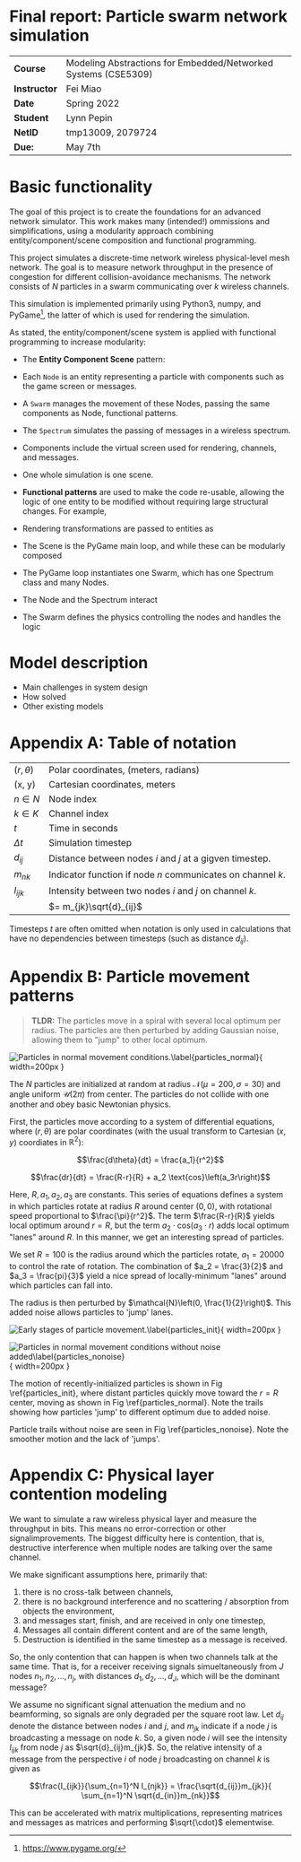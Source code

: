 # Final report: Particle swarm network simulation

| | |
|-|-|
| **Course**     | Modeling Abstractions for Embedded/Networked Systems (CSE5309) |
| **Instructor** | Fei Miao
| **Date**       | Spring 2022
| **Student**    | Lynn Pepin
| **NetID**      | tmp13009, 2079724
| **Due:**       | May 7th

# Basic functionality

The goal of this project is to create the foundations for an advanced network simulator. This work makes many (intended!) ommissions and simplifications, using a modularity approach combining entity/component/scene composition and functional programming.

This project simulates a discrete-time network wireless physical-level mesh network. The goal is to measure network throughput in the presence of congestion for different collision-avoidance mechanisms. The network consists of $N$ particles in a swarm communicating over $k$ wireless channels.

This simulation is implemented primarily using Python3, numpy, and PyGame[^pygame], the latter of which is used for rendering the simulation.

[^pygame]: https://www.pygame.org/

As stated, the entity/component/scene system is applied with functional programming to increase modularity:

- The **Entity Component Scene** pattern:
 - Each `Node` is an entity representing a particle with components such as the game screen or messages.
 - A `Swarm` manages the movement of these Nodes, passing the same components as Node,  functional patterns.
 - The `Spectrum` simulates the passing of messages in a wireless spectrum.
 - Components include the virtual screen used for rendering, channels, and messages.
 - One whole simulation is one scene.
 - **Functional patterns** are used to make the code re-usable, allowing the logic of one entity to be modified without requiring large structural changes. For example,
  - Rendering transformations are passed to entities as 

 - The Scene is the PyGame main loop, and while these can be modularly composed
 - The PyGame loop instantiates one Swarm, which has one Spectrum class and many Nodes.
 - The Node and the Spectrum interact 
 - The Swarm defines the physics controlling the nodes and handles the logic

# Model description

- Main challenges in system design
- How solved
- Other existing models



# Appendix A: Table of notation

|||
|-|-|
| $(r, \theta)$ | Polar coordinates, (meters, radians)
| (x, y)      | Cartesian coordinates, meters
| $n \in N$   | Node index
| $k \in K$   | Channel index
| $t$         | Time in seconds
| $\Delta t$  | Simulation timestep
| $d_{ij}$    | Distance between nodes $i$ and $j$ at a gigven timestep.
| $m_{nk}$    | Indicator function if node $n$ communicates on channel $k$.
| $I_{ijk}$   | Intensity between two nodes $i$ and $j$ on channel $k$.
| | $= m_{jk}\sqrt{d}_{ij}$


Timesteps $t$ are often omitted when notation is only used in calculations that have no dependencies between timesteps (such as distance $d_{ij}$).


<!-- The goal of this system is to simulate the physical layer of a wireless mesh network in order to measure its raw throughput. The network is composed of $N$ nodes, operating as a swarm

This system simulates the motion of $N$ massless particles, communicating over a wireless system with $K$ channels -->

<!-- # Appendix A: Signals and bits

We want to simulate a raw wireless physical layer and measure the throughput in bits. This means no error-correction. We use a simplified formula for loss:[^pathloss]

$$L = 20 \log_{10}\left(4\pi d \lambda^{-1}\right)$$

where $d$ is in meters and $\lambda = 6\cdot10^{9}\text{Hz} = 6\text{GHz}$.

[^pathloss]: Path loss details are succinctly explained at https://en.wikipedia.org/wiki/Path_loss

Signal attenuation is roughly modeled by $I = e^{-a\cdot d}$, where $I$ is the signal intensity ratio, $a$ is a coefficient, and $d$ is distance (in meters for our purpose). We use this intenisty, $I$ (which ranges from 1 to 0) as the probability a single bit is lost to noise.

There are *very very many* constants one needs to derive or source, many of which are not open knowledge as 6GHz WiFi is very new. Relevant constants include 6GHz background noise levels and attenuation rate through different mediums. 

 We assume an attenuation of roughly 50 dB per meter (https://www.extremenetworks.com/extreme-networks-blog/how-far-will-wi-fi-6e-travel-in-6-ghz/, https://www.nctatechnicalpapers.com/Paper/2019/2019-the-promise-of-wifi-in-the-6-ghz-band/download). This means --->




# Appendix B: Particle movement patterns

> **TLDR:** The particles move in a spiral with several local optimum per radius. The particles are then perturbed by adding Gaussian noise, allowing them to "jump" to other local optimum.

![Particles in normal movement conditions.\label{particles_normal}](a_particles_normal.png "Particles in normal movement conditions."){ width=200px }


The $N$ particles are initialized at random at radius $\mathcal{N}(\mu=200,\sigma=30)$ and angle uniform $\mathcal{U}(2\pi)$ from center. The particles do not collide with one another and obey basic Newtonian physics.

First, the particles move according to a system of differential equations, where $(r, \theta)$ are polar coordinates (with the usual transform to Cartesian $(x, y)$ coordiates in $\mathbb{R}^2$):

$$\frac{d\theta}{dt} = \frac{a_1}{r^2}$$

$$\frac{dr}{dt} = \frac{R-r}{R} + a_2 \text{cos}\left(a_3r\right)$$

Here, $R, a_1, a_2, a_3$ are constants. This series of equations defines a system in which particles rotate at radius $R$ around center $(0, 0)$, with rotational speed proportional to $\frac{\pi}{r^2}$. The term $\frac{R-r}{R}$ yields local optimum around $r = R$, but the term $a_2\cdot \text{cos}\left(a_3\cdot r\right)$ adds local optimum "lanes" around $R$. In this manner, we get an interesting spread of particles.

We set $R=100$ is the radius around which the particles rotate, $a_1 = 20000$ to control the rate of rotation. The combination of $a_2 = \frac{3}{2}$ and $a_3 = \frac{pi}{3}$ yield a nice spread of locally-minimum "lanes" around which particles can fall into.

The radius is then perturbed by $\mathcal{N}\left(0, \frac{1}{2}\right)$. This added noise allows particles to 'jump' lanes.


![Early stages of particle movement.\label{particles_init}](a_particles_init.png "Early stages of particle movement."){ width=200px }

![Particles in normal movement conditions without noise added\label{particles_nonoise}](a_particles_nonoise.png "Particles in normal movement conditions without noise added"){ width=200px }


The motion of recently-initialized particles is shown in Fig \ref{particles_init}, where distant particles quickly move toward the $r=R$ center, moving as shown in Fig \ref{particles_normal}. Note the trails showing how particles 'jump' to different optimum due to added noise.

Particle trails without noise are seen in Fig \ref{particles_nonoise}. Note the smoother motion and the lack of 'jumps'.


# Appendix C: Physical layer contention modeling

We want to simulate a raw wireless physical layer and measure the throughput in bits. This means no error-correction or other signalimprovements. The biggest difficulty here is contention, that is, destructive interference when multiple nodes are talking over the same channel.

We make significant assumptions here, primarily that: 

1. there is no cross-talk between channels,
2. there is no background interference and no scattering / absorption from objects the environment,
3. and messages start, finish, and are received in only one timestep,
4. Messages all contain different content and are of the same length,
5. Destruction is identified in the same timestep as a message is received.

So, the only contention that can happen is when two channels talk at the same time. That is, for a receiver receiving signals simueltaneously from $J$ nodes $n_1, n_2, ..., n_j$, with distances $d_1, d_2, ..., d_J$, which will be the dominant message?

We assume no significant signal attenuation the medium and no beamforming, so signals are only degraded per the square root law. Let $d_{ij}$ denote the distance between nodes $i$ and $j$, and $m_{jk}$ indicate if a node $j$ is broadcasting a message on node $k$. So, a given node $i$ will see the intensity $I_{ijk}$ from node $j$ as $\sqrt{d}_{ij}m_{jk}$. So, the relative intensity of a message from the perspective $i$ of node $j$ broadcasting on channel $k$ is given as 

$$\frac{I_{ijk}}{\sum_{n=1}^N I_{njk}} = \frac{\sqrt{d_{ij}}m_{jk}}{ \sum_{n=1}^N \sqrt{d_{in}}m_{nk}}$$

This can be accelerated with matrix multiplications, representing matrices and messages as matrices and performing $\sqrt{\cdot}$ elementwise. 



<!-- So, a given signal from node $j$ will have intensity $d_i^{-2}$ in the perspective of the receiver. So, for a given node $j' \in \{1, J\}$, its relative power from a receivers point of view, compared to each other node, is denoted as $$\frac{d_{j'}^{-2}}{d_{j'}^{-2} - \sum_{i=1}^J {d_j'^{-2}}} = 1 - \left(\sum_{i=1}^J {d_j^{-2}}\right)^{-1}$$ -->





<!-- Signal loss can be modeled as $e^{ad}$, where $a$ is some constant and $d$ is the distance. We let the ratio between signal-levels be the measurement of strength. We can assume only destructive (since constructive interference would be very unlikely for any significantly long message.)

So, for a given node $j' \in \{1, J\}$, its relative power from a receivers point of view, compared to each other node, is denoted as $$\frac{e^{ad_{J'}}}{e^{ad_{J'} = \sum_{i=1}^Je^{d_{i}}}.$$

Here, $a$ controls attenuation. For very small $a$, attenuation will be nearly linear with distance --->


